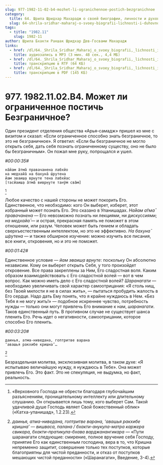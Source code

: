```yaml
---
slug: 977-1982-11-02-b4-mozhet-li-ogranichennoe-postich-bezgranichnoe
category:
  title: 64. Шрила Шридхар Махарадж о своей биографии, личности и духовном опыте
  slug: 64-shrila-sridhar-maharaj-o-svoey-biografii-lichnosti-i-duhovnom-opyte
tags:
  - title: "1982.11"
    slug: 1982-11
author: Шрила Бхакти Ракшак Шридхар Дев-Госвами Махарадж
links:
  - href: /dl/64._Shrila_Sridhar_Maharaj_o_svoey_biografii,_lichnosti_i_duhovnom_opyte/977_1982.11.02.B4_SridharMj_Mozhet_li_ogranichennoe_postich_Bezgranichnoe.mp3
    title: аудиозапись в MP3 (3 мин. 48 сек., 4,4 МБ)
  - href: /dl/64._Shrila_Sridhar_Maharaj_o_svoey_biografii,_lichnosti_i_duhovnom_opyte/977_1982.11.02.B4_SridharMj_Mozhet_li_ogranichennoe_postich_Bezgranichnoe.rtf
    title: транскрипцию в RTF (64 КБ)
  - href: /dl/64._Shrila_Sridhar_Maharaj_o_svoey_biografii,_lichnosti_i_duhovnom_opyte/977_1982.11.02.B4_SridharMj_Mozhet_li_ogranichennoe_postich_Bezgranichnoe.pdf
    title: транскрипцию в PDF (145 КБ)
---
```


# 977. 1982.11.02.B4. Может ли ограниченное постичь Безграничное?

Один президент отделения общества «Арья-самадж» пришел ко мне с визитом и сказал: «Если ограниченное способно знать безграничное, то это не безграничное». Я ответил: «Если бы безграничное не могло открыть себя, дать себя познать ограниченному существу, оно не было бы безграничным». Он пожал мне руку, попрощался и ушел.

*#00:00:35#*

    на̄йам а̄тма̄ правачанена лабхйо
    на медхайа̄ на бахуна̄ ш́рутена
    йам эваиш̣а вр̣н̣уте тена лабхйас
    [тасйаиш̣а а̄тма̄ вивр̣н̣уте танӯм̇ сва̄м]
[^_ftn1]

Любое качество с нашей стороны не может покорить Его. Единственное, что необходимо: кого Он выберет, изберет, этот избранный может познать Его. Это сказано в Упанишадах. *На̄йам а̄тма̄ правачанена* — Его невозможно познать ни лекциями, ни дискуссиями; *на медхайа̄* — и острая, прекрасная память не поможет в этом отношении, или разум. Человек может быть гением и обладать сверхъестественным интеллектом, но это не эффективно. *На бахуна̄ ш́рутена* — и также обширное изучение: можно изучить все писания, все книги, откровения, но и это не поможет.

*#00:01:42#*

Единственное условие — *йам эваиш̣а вр̣н̣уте*: поскольку Он абсолютно независим. Кому он выберет открыть Себя, у того произойдет откровение. Все права закреплены за Ним, Его сладостная воля. Каким образом взаимодействовать с Его сладостной волей — вот в чем вопрос. Как можно иметь дело с Его сладостной волей? *Шаранагати* — необходимо увеличивать свой характер самоотрицания: «Я столь нищ, без Твоей милости я не в силах жить», — пытаться пробудить жалость в Его сердце. Надо дать Ему понять, что я крайне нуждаюсь в Нем. «Без Тебя я не могу жить!» — подобное искреннее чувство, потребность нужды — только они могут привлечь Его внимание к нам, *шаранагати*. Таков единственный путь. В противном случае не существует шанса пленить Его. Речь идет о негативности, самоотрицании, которое способно Его пленить.

*#00:03:20#*

    даинья, атма-ниведана, гоптритве варана
    ‘авашья ракхибе кришна’…
[^_ftn2]

Безраздельная молитва, эксклюзивная молитва, в таком духе: «Я испытываю величайшую нужду, я нуждаюсь в Тебе». Она может привлечь Его. Это факт. Это не спекуляция, не выдумка, но факт, реальность.



[^_ftn1]: «Верховного Господа не обрести благодаря глубочайшим разъяснениям, проницательному интеллекту или длительному слушанию. Он открывается лишь тому, кого выберет Сам. Такой удачливой душе Господь являет Свой божественный облик» («Катха-упанишад», 1.2.23).

[^_ftn2]: *даинья, атма-ниведана, гоптритве варана, ‘авашья ракхибе кришна’ — вишваса, палана / бхакти-анукула-матра каржера свикара, бхакти-пратикула-бхава варджанангикара* — «Пути шаранагати следующие: смирение, полное вручение себя Господу, принятие Его как единственным господина, вера в то, что Кришна непременно защитит, совершение только тех поступков, которые благоприятны для чистой преданности, и отказ от поступков мешающих чистой преданности» («Шаранагати», Введение, 3-4).

